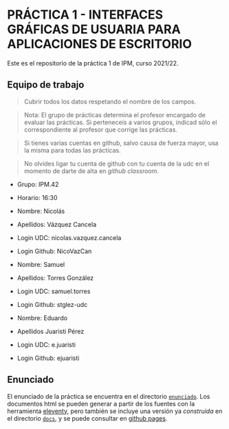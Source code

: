 # PRÁCTICA 1 - INTERFACES GRÁFICAS DE USUARIA PARA APLICACIONES DE ESCRITORIO

Este es el repositorio de la práctica 1 de IPM, curso 2021/22.


## Equipo de trabajo

  > Cubrir todos los datos respetando el nombre de los campos.

  > Nota: El grupo de prácticas determina el profesor encargado de
  > evaluar las prácticas. Si perteneceis a varios grupos, indicad
  > sólo el correspondiente al profesor que corrige las prácticas.
  
  > Si tienes varias cuentas en github, salvo causa de fuerza mayor,
  > usa la misma para todas las prácticas.
  
  > No olvides ligar tu cuenta de github con tu cuenta de la udc en el
  > momento de darte de alta en _github classroom_.
  
  
  * Grupo: IPM.42
  * Horario: 16:30
  
  * Nombre: Nicolás
  * Apellidos: Vázquez Cancela
  * Login UDC: nicolas.vazquez.cancela
  * Login Github: NicoVazCan
  
  * Nombre: Samuel
  * Apellidos: Torres González
  * Login UDC: samuel.torres
  * Login Github: stglez-udc

  * Nombre: Eduardo
  * Apellidos Juaristi Pérez
  * Login UDC: e.juaristi
  * Login Github: ejuaristi


## Enunciado

El enunciado de la práctica se encuentra en el directorio
[`enunciado`](enunciado/). Los documentos html se pueden generar a
partir de los fuentes con la herramienta
[eleventy](https://www.11ty.dev/), pero también se incluye una versión
ya _construida_ en el directorio [`docs`](docs/index.html), y se puede consultar
en [github pages](https://ipm-fic.github.io/assignment--202122-01/).
